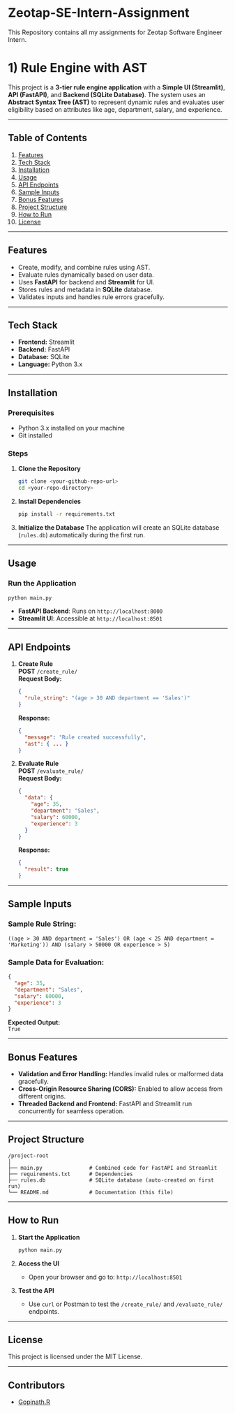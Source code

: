# Zeotap-SE-Intern-Assignment

This Repository contains all my assignments for Zeotap Software Engineer Intern.


# **1) Rule Engine with AST**

This project is a **3-tier rule engine application** with a **Simple UI (Streamlit)**, **API (FastAPI)**, and **Backend (SQLite Database)**. The system uses an **Abstract Syntax Tree (AST)** to represent dynamic rules and evaluates user eligibility based on attributes like age, department, salary, and experience.

---

## **Table of Contents**
1. [Features](#features)  
2. [Tech Stack](#tech-stack)  
3. [Installation](#installation)  
4. [Usage](#usage)  
5. [API Endpoints](#api-endpoints)  
6. [Sample Inputs](#sample-inputs)  
7. [Bonus Features](#bonus-features)  
8. [Project Structure](#project-structure)  
9. [How to Run](#how-to-run)  
10. [License](#license)

---

## **Features**
- Create, modify, and combine rules using AST.  
- Evaluate rules dynamically based on user data.  
- Uses **FastAPI** for backend and **Streamlit** for UI.  
- Stores rules and metadata in **SQLite** database.  
- Validates inputs and handles rule errors gracefully.

---

## **Tech Stack**
- **Frontend:** Streamlit  
- **Backend:** FastAPI  
- **Database:** SQLite  
- **Language:** Python 3.x  

---

## **Installation**

### **Prerequisites**
- Python 3.x installed on your machine  
- Git installed

### **Steps**
1. **Clone the Repository**
   ```bash
   git clone <your-github-repo-url>
   cd <your-repo-directory>
   ```

2. **Install Dependencies**
   ```bash
   pip install -r requirements.txt
   ```

3. **Initialize the Database**
   The application will create an SQLite database (`rules.db`) automatically during the first run.

---

## **Usage**

### **Run the Application**
```bash
python main.py
```

- **FastAPI Backend**: Runs on `http://localhost:8000`  
- **Streamlit UI**: Accessible at `http://localhost:8501`

---

## **API Endpoints**
1. **Create Rule**  
   **POST** `/create_rule/`  
   **Request Body:**
   ```json
   {
     "rule_string": "(age > 30 AND department == 'Sales')"
   }
   ```
   **Response:**  
   ```json
   {
     "message": "Rule created successfully",
     "ast": { ... }
   }
   ```

2. **Evaluate Rule**  
   **POST** `/evaluate_rule/`  
   **Request Body:**
   ```json
   {
     "data": {
       "age": 35,
       "department": "Sales",
       "salary": 60000,
       "experience": 3
     }
   }
   ```
   **Response:**  
   ```json
   {
     "result": true
   }
   ```

---

## **Sample Inputs**

### **Sample Rule String:**
```plaintext
((age > 30 AND department = 'Sales') OR (age < 25 AND department = 'Marketing')) AND (salary > 50000 OR experience > 5)
```

### **Sample Data for Evaluation:**
```json
{
  "age": 35,
  "department": "Sales",
  "salary": 60000,
  "experience": 3
}
```

**Expected Output:**  
`True`

---

## **Bonus Features**
- **Validation and Error Handling:** Handles invalid rules or malformed data gracefully.
- **Cross-Origin Resource Sharing (CORS):** Enabled to allow access from different origins.
- **Threaded Backend and Frontend:** FastAPI and Streamlit run concurrently for seamless operation.

---

## **Project Structure**
```
/project-root
│
├── main.py               # Combined code for FastAPI and Streamlit
├── requirements.txt      # Dependencies
├── rules.db              # SQLite database (auto-created on first run)
└── README.md             # Documentation (this file)
```

---

## **How to Run**

1. **Start the Application**
   ```bash
   python main.py
   ```

2. **Access the UI**
   - Open your browser and go to: `http://localhost:8501`
   
3. **Test the API**
   - Use `curl` or Postman to test the `/create_rule/` and `/evaluate_rule/` endpoints.

---

## **License**
This project is licensed under the MIT License.

---

## **Contributors**
- [Gopinath.R](https://github.com/Gopinath14141)
